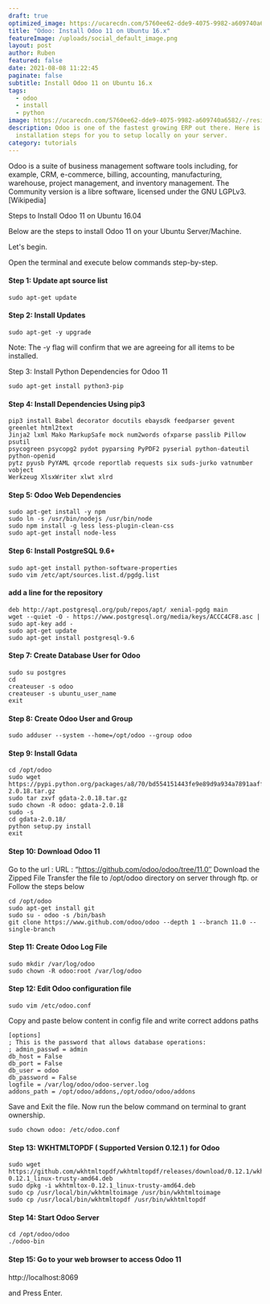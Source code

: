 ```yaml
---
draft: true
optimized_image: https://ucarecdn.com/5760ee62-dde9-4075-9982-a609740a6582/-/resize/800x600/new-size_odoo.jpeg
title: "Odoo: Install Odoo 11 on Ubuntu 16.x"
featureImage: /uploads/social_default_image.png
layout: post
author: Ruben
featured: false
date: 2021-08-08 11:22:45
paginate: false
subtitle: Install Odoo 11 on Ubuntu 16.x
tags:
  - odoo
  - install
  - python
image: https://ucarecdn.com/5760ee62-dde9-4075-9982-a609740a6582/-/resize/800x600/new-size_odoo.jpeg
description: Odoo is one of the fastest growing ERP out there. Here is the
  installation steps for you to setup locally on your server.
category: tutorials
---
```


Odoo is a suite of business management software tools including, for example, CRM, e-commerce, billing, accounting, manufacturing, warehouse, project management, and inventory management. The Community version is a libre software, licensed under the GNU LGPLv3. [Wikipedia]

Steps to Install Odoo 11 on Ubuntu 16.04

Below are the steps to install Odoo 11 on your Ubuntu Server/Machine.

Let's begin.

Open the terminal and execute below commands step-by-step.

#### Step 1: Update apt source list

```
sudo apt-get update
```

#### Step 2: Install Updates

```
sudo apt-get -y upgrade
```

Note: The -y flag will confirm that we are agreeing for all items to be installed.

Step 3: Install Python Dependencies for Odoo 11

```
sudo apt-get install python3-pip
```

#### Step 4: Install Dependencies Using pip3

```
pip3 install Babel decorator docutils ebaysdk feedparser gevent greenlet html2text
Jinja2 lxml Mako MarkupSafe mock num2words ofxparse passlib Pillow psutil
psycogreen psycopg2 pydot pyparsing PyPDF2 pyserial python-dateutil python-openid
pytz pyusb PyYAML qrcode reportlab requests six suds-jurko vatnumber vobject
Werkzeug XlsxWriter xlwt xlrd
```

#### Step 5: Odoo Web Dependencies

```
sudo apt-get install -y npm
sudo ln -s /usr/bin/nodejs /usr/bin/node
sudo npm install -g less less-plugin-clean-css
sudo apt-get install node-less
```

#### Step 6: Install PostgreSQL 9.6+

```
sudo apt-get install python-software-properties
sudo vim /etc/apt/sources.list.d/pgdg.list
```

#### add a line for the repository

```
deb http://apt.postgresql.org/pub/repos/apt/ xenial-pgdg main
wget --quiet -O - https://www.postgresql.org/media/keys/ACCC4CF8.asc | sudo apt-key add -
sudo apt-get update
sudo apt-get install postgresql-9.6
```

#### Step 7: Create Database User for Odoo

```
sudo su postgres
cd
createuser -s odoo
createuser -s ubuntu_user_name
exit
```

#### Step 8: Create Odoo User and Group

```
sudo adduser --system --home=/opt/odoo --group odoo
```

#### Step 9: Install Gdata

```
cd /opt/odoo
sudo wget https://pypi.python.org/packages/a8/70/bd554151443fe9e89d9a934a7891aaffc63b9cb5c7d608972919a002c03c/gdata-2.0.18.tar.gz
sudo tar zxvf gdata-2.0.18.tar.gz
sudo chown -R odoo: gdata-2.0.18
sudo -s
cd gdata-2.0.18/
python setup.py install
exit
```

#### Step 10: Download Odoo 11

Go to the url : URL : “https://github.com/odoo/odoo/tree/11.0″
Download the Zipped File
Transfer the file to /opt/odoo directory on server through ftp. 
or 
Follow the steps below

```
cd /opt/odoo
sudo apt-get install git
sudo su - odoo -s /bin/bash
git clone https://www.github.com/odoo/odoo --depth 1 --branch 11.0 --single-branch
```

#### Step 11: Create Odoo Log File

```
sudo mkdir /var/log/odoo
sudo chown -R odoo:root /var/log/odoo
```

#### Step 12: Edit Odoo configuration file

```
sudo vim /etc/odoo.conf
```

Copy and paste below content in config file  and write correct addons paths

```
[options]
; This is the password that allows database operations:
; admin_passwd = admin
db_host = False
db_port = False
db_user = odoo
db_password = False
logfile = /var/log/odoo/odoo-server.log
addons_path = /opt/odoo/addons,/opt/odoo/odoo/addons
```

Save and Exit the file. Now run the below command on terminal to grant ownership.

```
sudo chown odoo: /etc/odoo.conf
```

#### Step 13: WKHTMLTOPDF ( Supported Version 0.12.1 ) for Odoo

```
sudo wget https://github.com/wkhtmltopdf/wkhtmltopdf/releases/download/0.12.1/wkhtmltox-0.12.1_linux-trusty-amd64.deb
sudo dpkg -i wkhtmltox-0.12.1_linux-trusty-amd64.deb
sudo cp /usr/local/bin/wkhtmltoimage /usr/bin/wkhtmltoimage
sudo cp /usr/local/bin/wkhtmltopdf /usr/bin/wkhtmltopdf
```

#### Step 14: Start Odoo Server

```
cd /opt/odoo/odoo
./odoo-bin
```

#### Step 15: Go to your web browser to access Odoo 11

http://localhost:8069

and Press Enter.